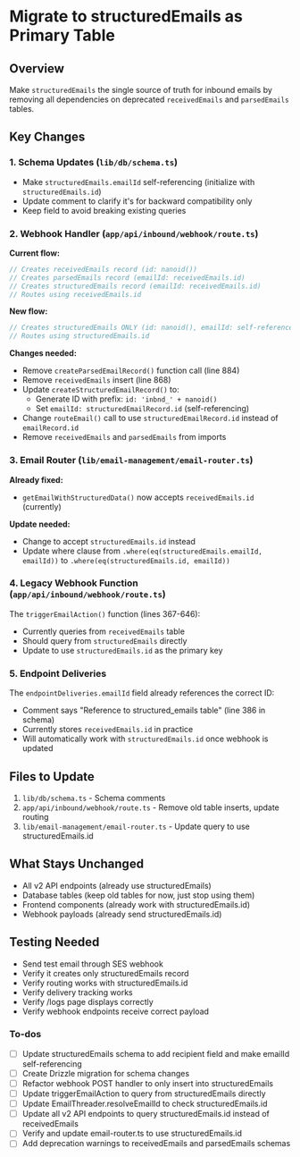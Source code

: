 <!-- 892028a7-55ee-48a3-b7e2-e34a07d4a7ea 5d730c33-1b5a-4517-a564-0919cd250af6 -->
# Migrate to structuredEmails as Primary Table

## Overview

Make `structuredEmails` the single source of truth for inbound emails by removing all dependencies on deprecated `receivedEmails` and `parsedEmails` tables.

## Key Changes

### 1. Schema Updates (`lib/db/schema.ts`)

- Make `structuredEmails.emailId` self-referencing (initialize with `structuredEmails.id`)
- Update comment to clarify it's for backward compatibility only
- Keep field to avoid breaking existing queries

### 2. Webhook Handler (`app/api/inbound/webhook/route.ts`)

**Current flow:**

```typescript
// Creates receivedEmails record (id: nanoid())
// Creates parsedEmails record (emailId: receivedEmails.id)
// Creates structuredEmails record (emailId: receivedEmails.id)
// Routes using receivedEmails.id
```

**New flow:**

```typescript
// Creates structuredEmails ONLY (id: nanoid(), emailId: self-reference)
// Routes using structuredEmails.id
```

**Changes needed:**

- Remove `createParsedEmailRecord()` function call (line 884)
- Remove `receivedEmails` insert (line 868)
- Update `createStructuredEmailRecord()` to:
  - Generate ID with prefix: `id: 'inbnd_' + nanoid()`
  - Set `emailId: structuredEmailRecord.id` (self-referencing)
- Change `routeEmail()` call to use `structuredEmailRecord.id` instead of `emailRecord.id`
- Remove `receivedEmails` and `parsedEmails` from imports

### 3. Email Router (`lib/email-management/email-router.ts`)

**Already fixed:**

- `getEmailWithStructuredData()` now accepts `receivedEmails.id` (currently)

**Update needed:**

- Change to accept `structuredEmails.id` instead
- Update where clause from `.where(eq(structuredEmails.emailId, emailId))` to `.where(eq(structuredEmails.id, emailId))`

### 4. Legacy Webhook Function (`app/api/inbound/webhook/route.ts`)

The `triggerEmailAction()` function (lines 367-646):

- Currently queries from `receivedEmails` table
- Should query from `structuredEmails` directly
- Update to use `structuredEmails.id` as the primary key

### 5. Endpoint Deliveries

The `endpointDeliveries.emailId` field already references the correct ID:

- Comment says "Reference to structured_emails table" (line 386 in schema)
- Currently stores `receivedEmails.id` in practice
- Will automatically work with `structuredEmails.id` once webhook is updated

## Files to Update

1. `lib/db/schema.ts` - Schema comments
2. `app/api/inbound/webhook/route.ts` - Remove old table inserts, update routing
3. `lib/email-management/email-router.ts` - Update query to use structuredEmails.id

## What Stays Unchanged

- All v2 API endpoints (already use structuredEmails)
- Database tables (keep old tables for now, just stop using them)
- Frontend components (already work with structuredEmails.id)
- Webhook payloads (already send structuredEmails.id)

## Testing Needed

- Send test email through SES webhook
- Verify it creates only structuredEmails record
- Verify routing works with structuredEmails.id
- Verify delivery tracking works
- Verify /logs page displays correctly
- Verify webhook endpoints receive correct payload

### To-dos

- [ ] Update structuredEmails schema to add recipient field and make emailId self-referencing
- [ ] Create Drizzle migration for schema changes
- [ ] Refactor webhook POST handler to only insert into structuredEmails
- [ ] Update triggerEmailAction to query from structuredEmails directly
- [ ] Update EmailThreader.resolveEmailId to check structuredEmails.id
- [ ] Update all v2 API endpoints to query structuredEmails.id instead of receivedEmails
- [ ] Verify and update email-router.ts to use structuredEmails.id
- [ ] Add deprecation warnings to receivedEmails and parsedEmails schemas